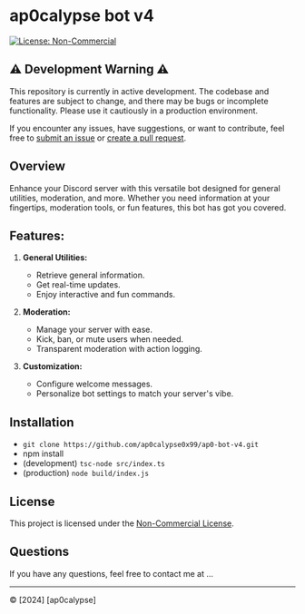 # ap0calypse bot v4

[![License: Non-Commercial](https://img.shields.io/badge/License-Non--Commercial-yellow.svg)](https://creativecommons.org/licenses/by-nc/4.0/)
## ⚠️ Development Warning ⚠️

This repository is currently in active development. The codebase and features are subject to change, and there may be bugs or incomplete functionality. Please use it cautiously in a production environment.

If you encounter any issues, have suggestions, or want to contribute, feel free to [submit an issue](https://github.com/ap0calypse0x99/ap0-bot-v4/issues) or [create a pull request](https://github.com/ap0calypse0x99/ap0-bot-v4/pulls).

## Overview

Enhance your Discord server with this versatile bot designed for general utilities, moderation, and more. Whether you need information at your fingertips, moderation tools, or fun features, this bot has got you covered.

## Features:

1. **General Utilities:**
   - Retrieve general information.
   - Get real-time updates.
   - Enjoy interactive and fun commands.

2. **Moderation:**
   - Manage your server with ease.
   - Kick, ban, or mute users when needed.
   - Transparent moderation with action logging.

3. **Customization:**
   - Configure welcome messages.
   - Personalize bot settings to match your server's vibe.

## Installation
 - ```git clone https://github.com/ap0calypse0x99/ap0-bot-v4.git```
 - npm install
 - (development) ```tsc-node src/index.ts```
 - (production) ```node build/index.js```
## License

This project is licensed under the [Non-Commercial License](https://creativecommons.org/licenses/by-nc/4.0/).

## Questions

If you have any questions, feel free to contact me at ...

---

© [2024] [ap0calypse]
